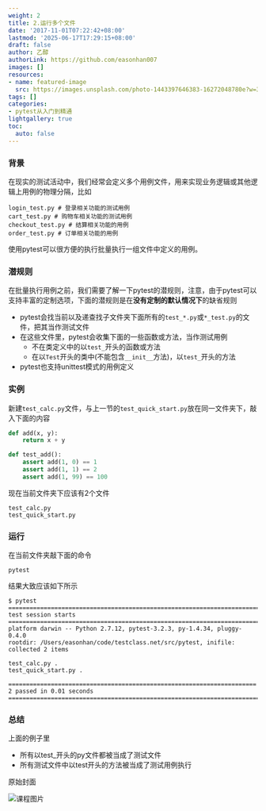 ```yaml
---
weight: 2
title: 2.运行多个文件
date: '2017-11-01T07:22:42+08:00'
lastmod: '2025-06-17T17:29:15+08:00'
draft: false
author: 乙醇
authorLink: https://github.com/easonhan007
images: []
resources:
- name: featured-image
  src: https://images.unsplash.com/photo-1443397646383-16272048780e?w=300
tags: []
categories:
- pytest从入门到精通
lightgallery: true
toc:
  auto: false
---
```




### 背景

在现实的测试活动中，我们经常会定义多个用例文件，用来实现业务逻辑或其他逻辑上用例的物理分隔，比如

```
login_test.py # 登录相关功能的测试用例
cart_test.py # 购物车相关功能的测试用例
checkout_test.py # 结算相关功能的用例
order_test.py # 订单相关功能的用例
```

使用pytest可以很方便的执行批量执行一组文件中定义的用例。


### 潜规则

在批量执行用例之前，我们需要了解一下pytest的潜规则，注意，由于pytest可以支持丰富的定制选项，下面的潜规则是在**没有定制的默认情况下**的缺省规则

* pytest会找当前以及递查找子文件夹下面所有的```test_*.py```或```*_test.py```的文件，把其当作测试文件
* 在这些文件里，pytest会收集下面的一些函数或方法，当作测试用例
  * 不在类定义中的以```test_```开头的函数或方法
  * 在以```Test```开头的类中(不能包含```__init__```方法)，以```test_```开头的方法
* pytest也支持unittest模式的用例定义

### 实例

新建```test_calc.py```文件，与上一节的```test_quick_start.py```放在同一文件夹下，敲入下面的内容

```python
def add(x, y):
    return x + y

def test_add():
    assert add(1, 0) == 1
    assert add(1, 1) == 2
    assert add(1, 99) == 100
```

现在当前文件夹下应该有2个文件

```
test_calc.py
test_quick_start.py
```

### 运行

在当前文件夹敲下面的命令

```
pytest
```

结果大致应该如下所示

```
$ pytest
========================================================================= test session starts =========================================================================
platform darwin -- Python 2.7.12, pytest-3.2.3, py-1.4.34, pluggy-0.4.0
rootdir: /Users/easonhan/code/testclass.net/src/pytest, inifile:
collected 2 items

test_calc.py .
test_quick_start.py .

====================================================================== 2 passed in 0.01 seconds =======================================================================
```

### 总结

上面的例子里

* 所有以test_开头的py文件都被当成了测试文件
* 所有测试文件中以test开头的方法被当成了测试用例执行




原始封面

![课程图片](https://images.unsplash.com/photo-1443397646383-16272048780e?w=300)

